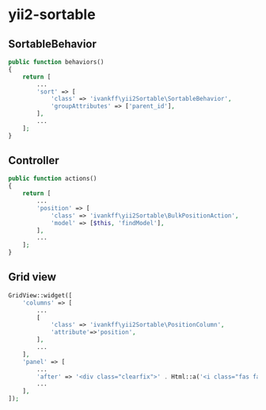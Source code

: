 # yii2-sortable

SortableBehavior
------------------------------
```php
public function behaviors()
{
	return [
		...
		'sort' => [
			'class' => 'ivankff\yii2Sortable\SortableBehavior',
			'groupAttributes' => ['parent_id'],
		],
		...
	];
}
```

Controller
------------------------------
```php
public function actions()
{
	return [
		...
		'position' => [
			'class' => 'ivankff\yii2Sortable\BulkPositionAction',
			'model' => [$this, 'findModel'],
		],
		...
	];
}
```

Grid view
------------------------------
```php
GridView::widget([
	'columns' => [
		...
		[
			'class' => 'ivankff\yii2Sortable\PositionColumn',
			'attribute'=>'position',
		],
		...
	],
	'panel' => [
		...
		'after' => '<div class="clearfix">' . Html::a('<i class="fas fa-sort-numeric-down"></i> Пересортировать', \yii\helpers\Url::to(['position']), ['data-pjax' => '1', 'data-pjax-container' => 'crud-datatable-pjax', 'class' => 'btn btn-primary float-right kv-position-set']) . '</div>',
		...
	],
]);
```


